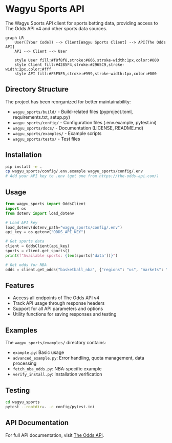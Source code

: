 # Wagyu Sports API

The Wagyu Sports API client for sports betting data, providing access to The Odds API v4 and other sports data sources.

```mermaid
graph LR
    User([Your Code]) --> Client[Wagyu Sports Client] --> API[The Odds API]
    API --> Client --> User
    
    style User fill:#f8f8f8,stroke:#666,stroke-width:1px,color:#000
    style Client fill:#4285F4,stroke:#2965C9,stroke-width:2px,color:#fff
    style API fill:#F5F5F5,stroke:#999,stroke-width:1px,color:#000
```

## Directory Structure

The project has been reorganized for better maintainability:
- `wagyu_sports/build/` - Build-related files (pyproject.toml, requirements.txt, setup.py)
- `wagyu_sports/config/` - Configuration files (.env.example, pytest.ini)
- `wagyu_sports/docs/` - Documentation (LICENSE, README.md)
- `wagyu_sports/examples/` - Example scripts
- `wagyu_sports/tests/` - Test files

## Installation

```bash
pip install -e .
cp wagyu_sports/config/.env.example wagyu_sports/config/.env
# Add your API key to .env (get one from https://the-odds-api.com/)
```

## Usage

```python
from wagyu_sports import OddsClient
import os
from dotenv import load_dotenv

# Load API key
load_dotenv(dotenv_path="wagyu_sports/config/.env")
api_key = os.getenv("ODDS_API_KEY")

# Get sports data
client = OddsClient(api_key)
sports = client.get_sports()
print(f"Available sports: {len(sports['data'])}")

# Get odds for NBA
odds = client.get_odds("basketball_nba", {"regions": "us", "markets": "h2h"})
```

## Features

- Access all endpoints of The Odds API v4
- Track API usage through response headers
- Support for all API parameters and options
- Utility functions for saving responses and testing

## Examples

The `wagyu_sports/examples/` directory contains:
- `example.py`: Basic usage
- `advanced_example.py`: Error handling, quota management, data processing
- `fetch_nba_odds.py`: NBA-specific example
- `verify_install.py`: Installation verification

## Testing

```bash
cd wagyu_sports
pytest --rootdir=. -c config/pytest.ini
```

## API Documentation

For full API documentation, visit [The Odds API](https://the-odds-api.com/liveapi/guides/v4/).
